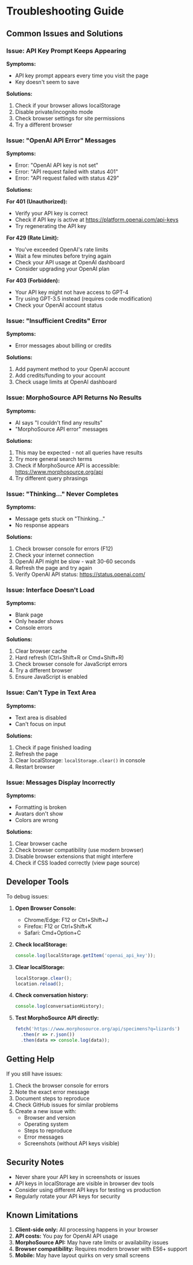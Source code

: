 # Troubleshooting Guide

## Common Issues and Solutions

### Issue: API Key Prompt Keeps Appearing

**Symptoms:**
- API key prompt appears every time you visit the page
- Key doesn't seem to save

**Solutions:**
1. Check if your browser allows localStorage
2. Disable private/incognito mode
3. Check browser settings for site permissions
4. Try a different browser

### Issue: "OpenAI API Error" Messages

**Symptoms:**
- Error: "OpenAI API key is not set"
- Error: "API request failed with status 401"
- Error: "API request failed with status 429"

**Solutions:**

**For 401 (Unauthorized):**
- Verify your API key is correct
- Check if API key is active at https://platform.openai.com/api-keys
- Try regenerating the API key

**For 429 (Rate Limit):**
- You've exceeded OpenAI's rate limits
- Wait a few minutes before trying again
- Check your API usage at OpenAI dashboard
- Consider upgrading your OpenAI plan

**For 403 (Forbidden):**
- Your API key might not have access to GPT-4
- Try using GPT-3.5 instead (requires code modification)
- Check your OpenAI account status

### Issue: "Insufficient Credits" Error

**Symptoms:**
- Error messages about billing or credits

**Solutions:**
1. Add payment method to your OpenAI account
2. Add credits/funding to your account
3. Check usage limits at OpenAI dashboard

### Issue: MorphoSource API Returns No Results

**Symptoms:**
- AI says "I couldn't find any results"
- "MorphoSource API error" messages

**Solutions:**
1. This may be expected - not all queries have results
2. Try more general search terms
3. Check if MorphoSource API is accessible: https://www.morphosource.org/api
4. Try different query phrasings

### Issue: "Thinking..." Never Completes

**Symptoms:**
- Message gets stuck on "Thinking..."
- No response appears

**Solutions:**
1. Check browser console for errors (F12)
2. Check your internet connection
3. OpenAI API might be slow - wait 30-60 seconds
4. Refresh the page and try again
5. Verify OpenAI API status: https://status.openai.com/

### Issue: Interface Doesn't Load

**Symptoms:**
- Blank page
- Only header shows
- Console errors

**Solutions:**
1. Clear browser cache
2. Hard refresh (Ctrl+Shift+R or Cmd+Shift+R)
3. Check browser console for JavaScript errors
4. Try a different browser
5. Ensure JavaScript is enabled

### Issue: Can't Type in Text Area

**Symptoms:**
- Text area is disabled
- Can't focus on input

**Solutions:**
1. Check if page finished loading
2. Refresh the page
3. Clear localStorage: `localStorage.clear()` in console
4. Restart browser

### Issue: Messages Display Incorrectly

**Symptoms:**
- Formatting is broken
- Avatars don't show
- Colors are wrong

**Solutions:**
1. Clear browser cache
2. Check browser compatibility (use modern browser)
3. Disable browser extensions that might interfere
4. Check if CSS loaded correctly (view page source)

## Developer Tools

To debug issues:

1. **Open Browser Console:**
   - Chrome/Edge: F12 or Ctrl+Shift+J
   - Firefox: F12 or Ctrl+Shift+K
   - Safari: Cmd+Option+C

2. **Check localStorage:**
   ```javascript
   console.log(localStorage.getItem('openai_api_key'));
   ```

3. **Clear localStorage:**
   ```javascript
   localStorage.clear();
   location.reload();
   ```

4. **Check conversation history:**
   ```javascript
   console.log(conversationHistory);
   ```

5. **Test MorphoSource API directly:**
   ```javascript
   fetch('https://www.morphosource.org/api/specimens?q=lizards')
     .then(r => r.json())
     .then(data => console.log(data));
   ```

## Getting Help

If you still have issues:

1. Check the browser console for errors
2. Note the exact error message
3. Document steps to reproduce
4. Check GitHub issues for similar problems
5. Create a new issue with:
   - Browser and version
   - Operating system
   - Steps to reproduce
   - Error messages
   - Screenshots (without API keys visible)

## Security Notes

- Never share your API key in screenshots or issues
- API keys in localStorage are visible in browser dev tools
- Consider using different API keys for testing vs production
- Regularly rotate your API keys for security

## Known Limitations

1. **Client-side only:** All processing happens in your browser
2. **API costs:** You pay for OpenAI API usage
3. **MorphoSource API:** May have rate limits or availability issues
4. **Browser compatibility:** Requires modern browser with ES6+ support
5. **Mobile:** May have layout quirks on very small screens
